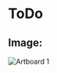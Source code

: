 # ToDo

## Image:

![Artboard 1](https://github.com/bardlur/ToDo/assets/138980378/fd562f3f-6543-419b-88ba-be3992508284)
